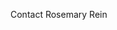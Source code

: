 Contact <span id='faan-rosemary' user='info' domain='faanecuador.org'>Rosemary Rein</span>
<span ref='this-is-a-test'></span>
